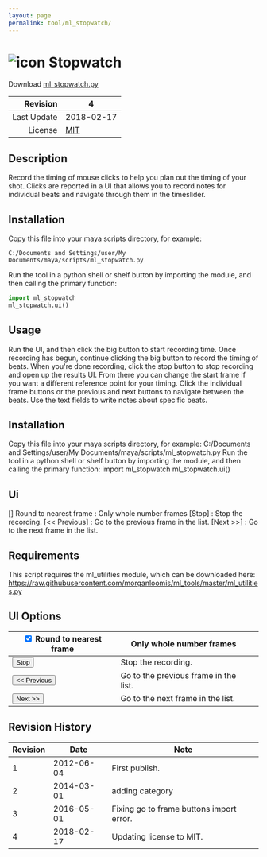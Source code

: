 ```yaml
---
layout: page
permalink: tool/ml_stopwatch/
---
```


# ![icon](https://raw.githubusercontent.com/morganloomis/ml_tools/master/icons//ml_stopwatch.png) Stopwatch
Download [ml_stopwatch.py](https://raw.githubusercontent.com/morganloomis/ml_tools/master/ml_stopwatch.py)

| Revision | 4 |
|---:|---|
| Last Update | 2018-02-17 |
| License | [MIT](https://opensource.org/licenses/MIT) |

## Description

 Record the timing of mouse clicks to help you plan out the timing of your shot. Clicks are reported in a UI that allows you to record notes for individual beats and navigate through them in the timeslider. 

## Installation

Copy this file into your maya scripts directory, for example:

`C:/Documents and Settings/user/My Documents/maya/scripts/ml_stopwatch.py`

Run the tool in a python shell or shelf button by importing the module, 
and then calling the primary function:

```python
import ml_stopwatch
ml_stopwatch.ui()
```

## Usage

 Run the UI, and then click the big button to start recording time. Once recording has begun, continue clicking the big button to record the timing of beats. When you're done recording, click the stop button to stop recording and open up the results UI. From there you can change the start frame if you want a different reference point for your timing. Click the individual frame buttons or the previous and next buttons to navigate between the beats. Use the text fields to write notes about specific beats. 

## Installation

 Copy this file into your maya scripts directory, for example: C:/Documents and Settings/user/My Documents/maya/scripts/ml_stopwatch.py Run the tool in a python shell or shelf button by importing the module, and then calling the primary function: import ml_stopwatch ml_stopwatch.ui() 

## Ui

 [] Round to nearest frame : Only whole number frames [Stop] : Stop the recording. [<< Previous] : Go to the previous frame in the list. [Next >>] : Go to the next frame in the list. 

## Requirements

 This script requires the ml_utilities module, which can be downloaded here: https://raw.githubusercontent.com/morganloomis/ml_tools/master/ml_utilities.py 

## UI Options


|<input type="checkbox" checked="yes"> Round to nearest frame|Only whole number frames||
|---|---|---|
|<button type="button">Stop</button>|Stop the recording.||
|<button type="button"><< Previous</button>|Go to the previous frame in the list.||
|<button type="button">Next >></button>|Go to the next frame in the list.||

## Revision History

| Revision | Date | Note|
|---|---|---|
|1|2012-06-04|First publish.|
|2|2014-03-01|adding category|
|3|2016-05-01|Fixing go to frame buttons import error.|
|4|2018-02-17|Updating license to MIT.|
